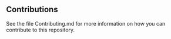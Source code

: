 
## Contributions

See the file Contributing.md for more information on how you can contribute to this repository.
